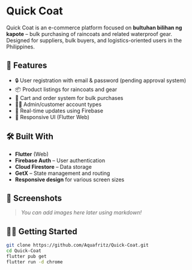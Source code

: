 # Quick Coat

Quick Coat is an e-commerce platform focused on **bultuhan bilihan ng kapote** – bulk purchasing of raincoats and related waterproof gear. Designed for suppliers, bulk buyers, and logistics-oriented users in the Philippines.

## 🚀 Features

- 🔒 User registration with email & password (pending approval system)
- 📦 Product listings for raincoats and gear
- 🛒 Cart and order system for bulk purchases
- 🧑‍💼 Admin/customer account types
- 🔔 Real-time updates using Firebase
- 📱 Responsive UI (Flutter Web)

## 🛠️ Built With

- **Flutter** (Web)
- **Firebase Auth** – User authentication
- **Cloud Firestore** – Data storage
- **GetX** – State management and routing
- **Responsive design** for various screen sizes

## 📸 Screenshots

> _You can add images here later using markdown!_

## 🧑‍💻 Getting Started

```bash
git clone https://github.com/Aquafritz/Quick-Coat.git
cd Quick-Coat
flutter pub get
flutter run -d chrome

